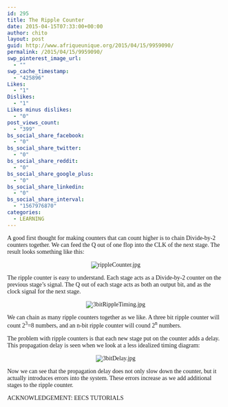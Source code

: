 ```yaml
---
id: 295
title: The Ripple Counter
date: 2015-04-15T07:33:00+00:00
author: chito
layout: post
guid: http://www.afriqueunique.org/2015/04/15/9959090/
permalink: /2015/04/15/9959090/
swp_pinterest_image_url:
  - ""
swp_cache_timestamp:
  - "425896"
Likes:
  - "1"
Dislikes:
  - "1"
Likes minus dislikes:
  - "0"
post_views_count:
  - "399"
bs_social_share_facebook:
  - "0"
bs_social_share_twitter:
  - "0"
bs_social_share_reddit:
  - "0"
bs_social_share_google_plus:
  - "0"
bs_social_share_linkedin:
  - "0"
bs_social_share_interval:
  - "1567976870"
categories:
  - LEARNING
---
```

<span style="font-family:Verdana;">A good first thought for making counters that can count higher is to chain Divide-by-2 counters together. We can feed the Q out of one flop into the CLK of the next stage. The result looks something like this:</span>

<p align="center">
  <span style="font-family:Verdana;"><img src="http://www.eecs.tufts.edu/~dsculley/tutorial/flopsandcounters/rippleCounter.jpg" alt="rippleCounter.jpg" /></span>
</p>

<span style="font-family:Verdana;">The ripple counter is easy to understand. Each stage acts as a Divide-by-2 counter on the previous stage&#8217;s signal. The Q out of each stage acts as both an output bit, and as the clock signal for the next stage.</span>

<p align="center">
  <span style="font-family:Verdana;"><img src="http://www.eecs.tufts.edu/~dsculley/tutorial/flopsandcounters/3bitRippleTiming.jpg" alt="3bitRippleTiming.jpg" /></span>
</p>

<span style="font-family:Verdana;">We can chain as many ripple counters together as we like. A three bit ripple counter will count 2<sup>3</sup>=8 numbers, and an n-bit ripple counter will cound 2<sup>n</sup> numbers.</span>

<span style="font-family:Verdana;">The problem with ripple counters is that each new stage put on the counter adds a delay. This propagation delay is seen when we look at a less idealized timing diagram:</span>

<p align="center">
  <span style="font-family:Verdana;"><img src="http://www.eecs.tufts.edu/~dsculley/tutorial/flopsandcounters/3bitDelay.jpg" alt="3bitDelay.jpg" /></span>
</p>

<span style="font-family:Verdana;">Now we can see that the propagation delay does not only slow down the counter, but it actually introduces errors into the system. These errors increase as we add additional stages to the ripple counter.<br /></span>

<span style="font-family:Verdana;">ACKNOWLEDGEMENT: EECS TUTORIALS<br /></span>